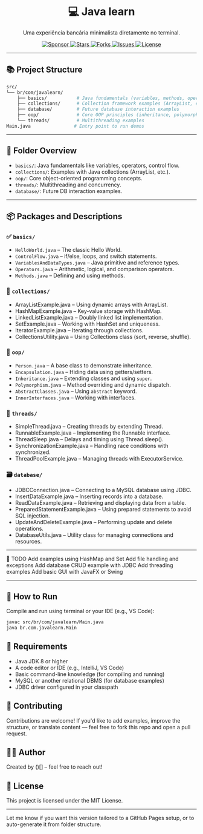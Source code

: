 <h1 align="center">💻 Java learn </h1>
<p align="center">Uma experiência bancária minimalista diretamente no terminal.</p>

<p align="center">
  <a href="https://github.com/sponsors/carlos0ff">
    <img src="https://img.shields.io/badge/Sponsor-%23EA4AAA.svg?style=for-the-badge&logo=github-sponsors&logoColor=white" alt="Sponsor">
  </a>
  <a href="https://github.com/carlos0ff/java-learn/stargazers">
    <img src="https://img.shields.io/github/stars/carlos0ff/java-learn?style=for-the-badge&color=yellow" alt="Stars">
  </a>
  <a href="https://github.com/carlos0ff/java-learn/network/members">
    <img src="https://img.shields.io/github/forks/carlos0ff/java-learn?style=for-the-badge&color=blue" alt="Forks">
  </a>
  <a href="https://github.com/carlos0ff/java-learn/issues">
    <img src="https://img.shields.io/github/issues/carlos0ff/java-learn?style=for-the-badge&color=green" alt="Issues">
  </a>
  <a href="https://github.com/carlos0ff/java-learn/blob/main/LICENSE">
    <img src="https://img.shields.io/badge/license-MIT-green?style=for-the-badge&logo=open-source-initiative" alt="License">
  </a>
</p>

---

## 📚 Project Structure

```bash
src/
└── br/com/javalearn/
    ├── basics/           # Java fundamentals (variables, methods, operators)
    ├── collections/      # Collection framework examples (ArrayList, etc.)
    ├── database/         # Future database interaction examples
    ├── oop/              # Core OOP principles (inheritance, polymorphism, etc.)
    └── threads/          # Multithreading examples
Main.java                # Entry point to run demos
```
--- 

## 📁 Folder Overview

- `basics/`: Java fundamentals like variables, operators, control flow.
- `collections/`: Examples with Java collections (ArrayList, etc.).
- `oop/`: Core object-oriented programming concepts.
- `threads/`: Multithreading and concurrency.
- `database/`: Future DB interaction examples.

---

## 📦 Packages and Descriptions

### ✅ `basics/`
- `HelloWorld.java` – The classic Hello World.
- `ControlFlow.java` – if/else, loops, and switch statements.
- `VariablesAndDataTypes.java` – Java primitive and reference types.
- `Operators.java` – Arithmetic, logical, and comparison operators.
- `Methods.java` – Defining and using methods.

### 🧱 `collections/`
- ArrayListExample.java – Using dynamic arrays with ArrayList.
- HashMapExample.java – Key-value storage with HashMap.
- LinkedListExample.java – Doubly linked list implementation.
- SetExample.java – Working with HashSet and uniqueness.
- IteratorExample.java – Iterating through collections.
- CollectionsUtility.java – Using Collections class (sort, reverse, shuffle).

### 🔐 `oop/`
- `Person.java` – A base class to demonstrate inheritance.
- `Encapsulation.java` – Hiding data using getters/setters.
- `Inheritance.java` – Extending classes and using `super`.
- `Polymorphism.java` – Method overriding and dynamic dispatch.
- `AbstractClasses.java` – Using `abstract` keyword.
- `InnerInterfaces.java` – Working with interfaces.

### 🔄 `threads/`
- SimpleThread.java – Creating threads by extending Thread.
- RunnableExample.java – Implementing the Runnable interface.
- ThreadSleep.java – Delays and timing using Thread.sleep().
- SynchronizationExample.java – Handling race conditions with synchronized.
- ThreadPoolExample.java – Managing threads with ExecutorService.

### 🗃️ `database/`
- JDBCConnection.java – Connecting to a MySQL database using JDBC.
- InsertDataExample.java – Inserting records into a database.
- ReadDataExample.java – Retrieving and displaying data from a table.
- PreparedStatementExample.java – Using prepared statements to avoid SQL injection.
- UpdateAndDeleteExample.java – Performing update and delete operations.
- DatabaseUtils.java – Utility class for managing connections and resources.

---

📌 TODO
Add examples using HashMap and Set
Add file handling and exceptions
Add database CRUD example with JDBC
Add threading examples
Add basic GUI with JavaFX or Swing

---
## 🎯 How to Run

Compile and run using terminal or your IDE (e.g., VS Code):

```bash
javac src/br/com/javalearn/Main.java
java br.com.javalearn.Main
```

## 🚀 Requirements
- Java JDK 8 or higher
- A code editor or IDE (e.g., IntelliJ, VS Code)
- Basic command-line knowledge (for compiling and running)
- MySQL or another relational DBMS (for database examples)
- JDBC driver configured in your classpath

## 🤝 Contributing
Contributions are welcome! If you'd like to add examples, improve the structure, or translate content — feel free to fork this repo and open a pull request.

## 👨‍💻 Author
Created by ()[] – feel free to reach out!

## 📄 License
This project is licensed under the MIT License.

---

Let me know if you want this version tailored to a GitHub Pages setup, or to auto-generate it from folder structure.

